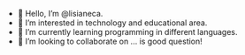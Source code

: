 - 👋 Hello, I’m @lisianeca.
- 👀 I’m interested in technology and educational area.
- 🌱 I’m currently learning programming in different languages.
- 💞️ I’m looking to collaborate on ... is good question! 
<!---
lisianeca/lisianeca is a ✨ special ✨ repository because its `README.md` (this file) appears on your GitHub profile.
You can click the Preview link to take a look at your changes.
--->
